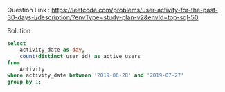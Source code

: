 Question Link : https://leetcode.com/problems/user-activity-for-the-past-30-days-i/description/?envType=study-plan-v2&envId=top-sql-50

Solution

```sql
select 
    activity_date as day,
    count(distinct user_id) as active_users 
from 
    Activity
where activity_date between '2019-06-28' and '2019-07-27'
group by 1;
```
